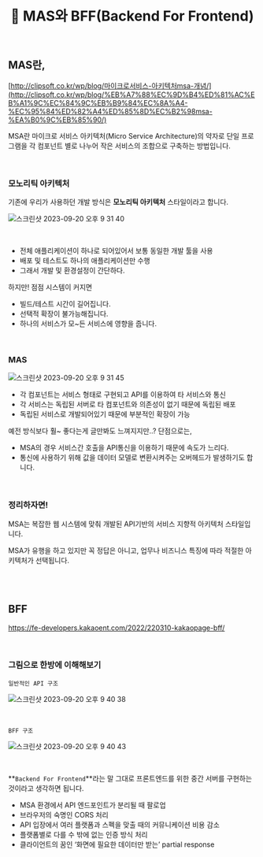 # <div align="center">📖 MAS와 BFF(Backend For Frontend)</div>

<br>

## MAS란,

[http://clipsoft.co.kr/wp/blog/마이크로서비스-아키텍처msa-개념/](http://clipsoft.co.kr/wp/blog/%EB%A7%88%EC%9D%B4%ED%81%AC%EB%A1%9C%EC%84%9C%EB%B9%84%EC%8A%A4-%EC%95%84%ED%82%A4%ED%85%8D%EC%B2%98msa-%EA%B0%9C%EB%85%90/)

MSA란 마이크로 서비스 아키텍처(Micro Service Architecture)의 약자로 단일 프로그램을 각 컴포넌트 별로 나누어 작은 서비스의 조합으로 구축하는 방법입니다.

<br>

### **모노리틱 아키텍처**

기존에 우리가 사용하던 개발 방식은 **모노리틱 아키텍처** 스타일이라고 합니다.

![스크린샷 2023-09-20 오후 9 31 40](https://github.com/mireyhgnay/study-note/assets/111990266/037708df-803d-419d-b399-a9435dcd2fc1)

<br>

- 전체 애플리케이션이 하나로 되어있어서 보통 동일한 개발 툴을 사용
- 배포 및 테스트도 하나의 애플리케이션만 수행
- 그래서 개발 및 환경설정이 간단하다.

하지만! 점점 시스템이 커지면

- 빌드/테스트 시간이 길어집니다.
- 선택적 확장이 불가능해집니다.
- 하나의 서비스가 모~든 서비스에 영향을 줍니다.

<br>

### MAS

![스크린샷 2023-09-20 오후 9 31 45](https://github.com/mireyhgnay/study-note/assets/111990266/8a46a8a5-d8ad-4073-ab37-242eafd1c1a0)

- 각 컴포넌트는 서비스 형태로 구현되고 API를 이용하여 타 서비스와 통신
- 각 서비스는 독립된 서버로 타 컴포넌트와 의존성이 없기 때문에 독립된 배포
- 독립된 서비스로 개발되어있기 때문에 부분적인 확장이 가능

예전 방식보다 훨~ 좋다는게 글만봐도 느껴지지만..? 단점으로는,

- MSA의 경우 서비스간 호출을 API통신을 이용하기 때문에 속도가 느리다.
- 통신에 사용하기 위해 값을 데이터 모델로 변환시켜주는 오버헤드가 발생하기도 합니다.

<br>

### 정리하자면!

MSA는 복잡한 웹 시스템에 맞춰 개발된 API기반의 서비스 지향적 아키텍처 스타일입니다.

MSA가 유행을 하고 있지만 꼭 정답은 아니고, 업무나 비즈니스 특징에 따라 적절한 아키텍처가 선택됩니다.

<br>
<br>

## BFF

https://fe-developers.kakaoent.com/2022/220310-kakaopage-bff/

<br>

### 그림으로 한방에 이해해보기

`일반적인 API 구조`

![스크린샷 2023-09-20 오후 9 40 38](https://github.com/mireyhgnay/study-note/assets/111990266/1e21c68d-8048-45d9-ba5b-2ad496e0ec6e)

<br>

`BFF 구조`

![스크린샷 2023-09-20 오후 9 40 43](https://github.com/mireyhgnay/study-note/assets/111990266/706e0eb5-418e-4c2d-a048-06dc37abe509)

<br>

**`Backend For Frontend`**라는 말 그대로 프론트엔드를 위한 중간 서버를 구현하는 것이라고 생각하면 됩니다.

- MSA 환경에서 API 엔드포인트가 분리될 때 팔로업
- 브라우저의 숙명인 CORS 처리
- API 입장에서 여러 플랫폼과 스펙을 맞출 때의 커뮤니케이션 비용 감소
- 플랫폼별로 다를 수 밖에 없는 인증 방식 처리
- 클라이언트의 꿈인 ‘화면에 필요한 데이터만 받는’ partial response
